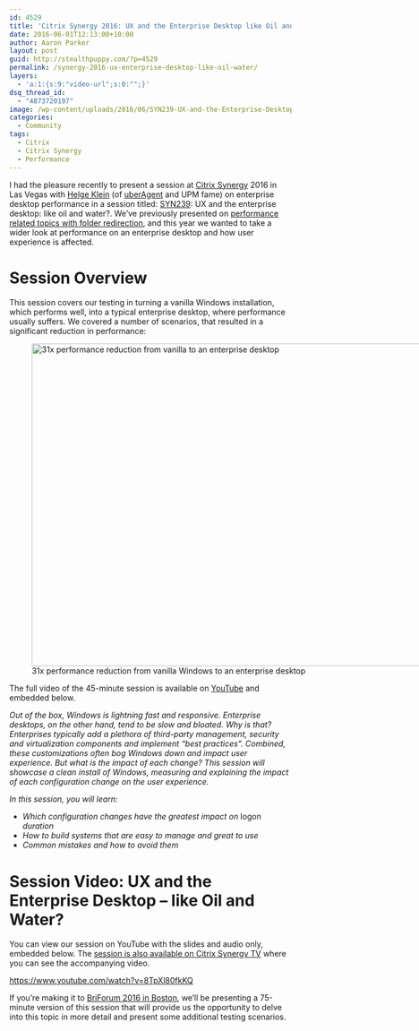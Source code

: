```yaml
---
id: 4529
title: 'Citrix Synergy 2016: UX and the Enterprise Desktop like Oil and Water'
date: 2016-06-01T12:13:00+10:00
author: Aaron Parker
layout: post
guid: http://stealthpuppy.com/?p=4529
permalink: /synergy-2016-ux-enterprise-desktop-like-oil-water/
layers:
  - 'a:1:{s:9:"video-url";s:0:"";}'
dsq_thread_id:
  - "4873720197"
image: /wp-content/uploads/2016/06/SYN239-UX-and-the-Enterprise-Desktop-Like-Oil-and-Water-v1.0.png
categories:
  - Community
tags:
  - Citrix
  - Citrix Synergy
  - Performance
---
```

I had the pleasure recently to present a session at [Citrix Synergy](http://www.citrixsynergy.com) 2016 in Las Vegas with [Helge Klein](https://helgeklein.com/) (of [uberAgent](https://uberagent.com/) and UPM fame) on enterprise desktop performance in a session titled: [SYN239](https://citrix.g2planet.com/citrixsynergy2016/public_session_view.php?agenda_session_id=259): UX and the enterprise desktop: like oil and water?. We&#8217;ve previously presented on [performance related topics with folder redirection](http://stealthpuppy.com/synergy-2015-replay/), and this year we wanted to take a wider look at performance on an enterprise desktop and how user experience is affected.

# Session Overview

This session covers our testing in turning a vanilla Windows installation, which performs well, into a typical enterprise desktop, where performance usually suffers. We covered a number of scenarios, that resulted in a significant reduction in performance:

<figure id="attachment_4532" aria-describedby="caption-attachment-4532" style="width: 1024px" class="wp-caption alignnone"><img class="size-large wp-image-4532" src="http://stealthpuppy.com/wp-content/uploads/2016/06/31xPerformance-1024x576.png" alt="31x performance reduction from vanilla to an enterprise desktop" width="1024" height="576" srcset="http://192.168.0.89/wp-content/uploads/2016/06/31xPerformance-1024x576.png 1024w, http://192.168.0.89/wp-content/uploads/2016/06/31xPerformance-150x84.png 150w, http://192.168.0.89/wp-content/uploads/2016/06/31xPerformance-300x169.png 300w, http://192.168.0.89/wp-content/uploads/2016/06/31xPerformance-768x432.png 768w" sizes="(max-width: 1024px) 100vw, 1024px" /><figcaption id="caption-attachment-4532" class="wp-caption-text">31x performance reduction from vanilla Windows to an enterprise desktop</figcaption></figure>

The full video of the 45-minute session is available on [YouTube](https://www.youtube.com/watch?v=8TpXl80fkKQ) and embedded below.

_Out of the box, Windows is lightning fast and responsive. Enterprise desktops, on the other hand, tend to be slow and bloated. Why is that? Enterprises typically add a plethora of third-party management, security and virtualization components and implement &#8220;best practices&#8221;. Combined, these customizations often bog Windows down and impact user experience. But what is the impact of each change? This session will showcase a clean install of Windows, measuring and explaining the impact of each configuration change on the user experience._

_In this session, you will learn:_

  * _Which configuration changes have the greatest impact on_ logon _duration_
  * _How to build systems that are easy to manage and great to use_
  * _Common mistakes and how to avoid them_

# Session Video: UX and the Enterprise Desktop &#8211; like Oil and Water?

You can view our session on YouTube with the slides and audio only, embedded below. The [session is also available on Citrix Synergy TV](http://live.citrixsynergy.com/2016/player/ondemandplayer.php?presentation_id=39c96fe1-6e26-4569-9392-9048dbb68510) where you can see the accompanying video.

<https://www.youtube.com/watch?v=8TpXl80fkKQ>

If you&#8217;re making it to [BriForum 2016 in Boston](http://briforum.com/2016/US/), we&#8217;ll be presenting a 75-minute version of this session that will provide us the opportunity to delve into this topic in more detail and present some additional testing scenarios.
